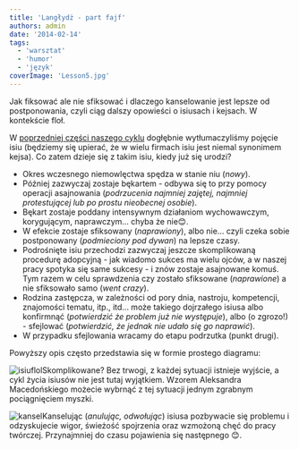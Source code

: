```yaml
---
title: 'Langłydż - part fajf'
authors: admin
date: '2014-02-14'
tags:
  - 'warsztat'
  - 'humor'
  - 'język'
coverImage: 'Lesson5.jpg'
---
```


Jak fiksować ale nie sfiksować i dlaczego kanselowanie jest lepsze od
postponowania, czyli ciąg dalszy opowieści o isiusach i kejsach. W kontekście
floł.

<!--truncate-->

W [poprzedniej części naszego cyklu](../langlydz-part-folur/index.md) dogłębnie
wytłumaczyliśmy pojęcie isiu (będziemy się upierać, że w wielu firmach isiu jest
niemal synonimem kejsa). Co zatem dzieje się z takim isiu, kiedy już się urodzi?

- Okres wczesnego niemowlęctwa spędza w stanie niu (_nowy_).
- Później zazwyczaj zostaje bękartem - odbywa się to przy pomocy operacji
  asajnowania (_podrzucenia najmniej zajętej, najmniej protestującej lub po
  prostu nieobecnej osobie_).
- Bękart zostaje poddany intensywnym działaniom wychowawczym, korygującym,
  naprawczym... chyba że nie😊.
- W efekcie zostaje sfiksowany (_naprawiony_), albo nie... czyli czeka sobie
  postponowany (_podmieciony pod dywan_) na lepsze czasy.
- Podrośnięte isiu przechodzi zazwyczaj jeszcze skomplikowaną procedurę
  adopcyjną - jak wiadomo sukces ma wielu ojców, a w naszej pracy spotyka się
  same sukcesy - i znów zostaje asajnowane komuś. Tym razem w celu sprawdzenia
  czy zostało sfiksowane (_naprawione_) a nie sfiksowało samo (_went crazy_).
- Rodzina zastępcza, w zależności od pory dnia, nastroju, kompetencji,
  znajomości tematu, itp., itd... może takiego dojrzałego isiusa albo konfirmnąć
  (_potwierdzić że problem już nie występuje_), albo (o zgrozo!) - sfejlować
  (_potwierdzić, że jednak nie udało się go naprawić_).
- W przypadku sfejlowania wracamy do etapu podrzutka (punkt drugi).

Powyższy opis często przedstawia się w formie prostego diagramu:

![isiuflol](images/isiuflol-300x231.gif)Skomplikowane? Bez trwogi, z każdej
sytuacji istnieje wyjście, a cykl życia isiusów nie jest tutaj wyjątkiem. Wzorem
Aleksandra Macedońskiego możecie wybrnąć z tej sytuacji jednym zgrabnym
pociągnięciem myszki.

![kansel](images/kansel-300x199.jpg)Kanselując (_anulując, odwołując_) isiusa
pozbywacie się problemu i odzyskujecie wigor, świeżość spojrzenia oraz wzmożoną
chęć do pracy twórczej. Przynajmniej do czasu pojawienia się następnego 😊.
